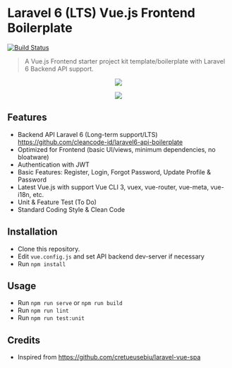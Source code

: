 # Laravel 6 (LTS) Vue.js Frontend Boilerplate

[![Build Status](https://travis-ci.org/cleancode-id/laravel6-frontend-boilerplate.svg?branch=master)](https://travis-ci.org/cleancode-id/laravel6-frontend-boilerplate)

> A Vue.js Frontend starter project kit template/boilerplate with Laravel 6 Backend API support.

<p align="center">
<img src="https://i.imgur.com/O9aVaJn.png">
</p>

<p align="center">
<img src="https://i.imgur.com/Xtu832N.png">
</p>

## Features
- Backend API Laravel 6 (Long-term support/LTS) https://github.com/cleancode-id/laravel6-api-boilerplate
- Optimized for Frontend (basic UI/views, minimum dependencies, no bloatware)
- Authentication with JWT
- Basic Features: Register, Login, Forgot Password, Update Profile & Password
- Latest Vue.js with support Vue CLI 3, vuex, vue-router, vue-meta, vue-i18n, etc.
- Unit & Feature Test (To Do)
- Standard Coding Style & Clean Code
 
## Installation
- Clone this repository.
- Edit `vue.config.js` and set API backend dev-server if necessary
- Run `npm install`

## Usage
- Run `npm run serve` or `npm run build`
- Run `npm run lint`
- Run `npm run test:unit`

## Credits
- Inspired from https://github.com/cretueusebiu/laravel-vue-spa
